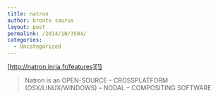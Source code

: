 ```yaml
---
title: natron
author: bronto saurus
layout: post
permalink: /2014/10/3504/
categories:
  - Uncategorized
---
```

[http://natron.inria.fr/features][1]

> Natron is an OPEN-SOURCE – CROSSPLATFORM (OSX/LINUX/WINDOWS) – NODAL – COMPOSITING SOFTWARE

 [1]: http://natron.inria.fr/features/
